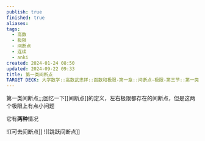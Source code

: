 ```yaml
---
publish: true
finished: true
aliases: 
tags:
  - 高数
  - 极限
  - 间断点
  - 连续
  - anki
created: 2024-01-24 08:50
updated: 2024-09-22 09:33
title: 第一类间断点
TARGET DECK: 大学数学::高数武忠祥::函数和极限-第一章::间断点-极限-第三节::第一类间断点
---
```

第一类间断点;;;回忆一下[[间断点]]的定义，左右极限都存在的间断点，但是这两个极限上有点小问题

它有**两种**情况

![[可去间断点]]
![[跳跃间断点]]

